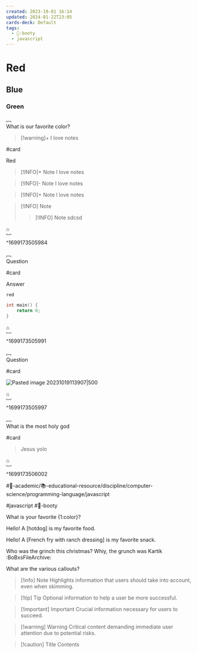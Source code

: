 ```yaml
---
created: 2023-10-01 16:14
updated: 2024-01-22T23:05
cards-deck: Default
tags:
  - 🍑-booty
  - javascript
---
```


# Red

## Blue

### Green

﹇<br>
What is our favorite color?

> [!warning]+
> I love notes

#card 

Red



> [!INFO]+ Note
> I love notes

> [!INFO]- Note
> I love notes

> [!INFO]+ Note
> I love notes

> [!INFO] Note
> >[!INFO] Note
> >sdcsd
>

⌂
<br>﹈<br>^1699173505984


﹇<br>
Question

#card 

Answer

`red`

```cpp
int main() {
	return 0;
}
```

⌂
<br>﹈<br>^1699173505991


﹇<br>
Question 

#card 

![Pasted image 20231019113907|500](the-vault/assets/images/physics-img.png)

⌂
<br>﹈<br>^1699173505997


﹇<br>
What is the most holy god

#card 

> Jesus yolo

⌂
<br>﹈<br>^1699173506002

#🔴-academic/📚-educational-resource/discipline/computer-science/programming-language/javascript

#javascript #🍑-booty

What is your favorite {1:color}?

Hello! A [hotdog] is my favorite food.

Hello! A [French fry with ranch dressing] is my favorite snack.

Who was the grinch this christmas?
Whiy, the grunch was Kartik :BoBxsFileArchive:

What are the various callouts?



> [!info] Note
> Highlights information that users should take into account, even when skimming.

> [!tip] Tip
> Optional information to help a user be more successful.

> [!important] Important
> Crucial information necessary for users to succeed.

> [!warning] Warning
> Critical content demanding immediate user attention due to potential risks.


> [!caution] Title
> Contents

